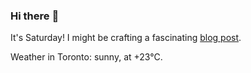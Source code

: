 ### Hi there :wave:

It's Saturday! I might be crafting a fascinating [blog post](https://benjaminwuethrich.dev).

Weather in Toronto: sunny, at +23°C.
